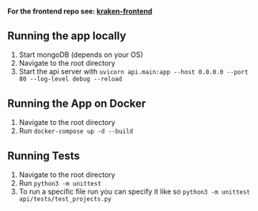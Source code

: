 #### For the frontend repo see: [kraken-frontend](https://github.com/yismailuofa/kraken-frontend)

## Running the app locally

1. Start mongoDB (depends on your OS)
2. Navigate to the root directory
3. Start the api server with `uvicorn api.main:app --host 0.0.0.0 --port 80 --log-level debug --reload`

## Running the App on Docker

1. Navigate to the root directory
2. Run `docker-compose up -d --build`

## Running Tests

1. Navigate to the root directory
2. Run `python3 -m unittest`
3. To run a specific file run you can specify it like so `python3 -m unittest api/tests/test_projects.py`
